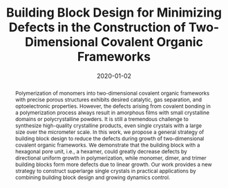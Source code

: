 ---
title: Building Block Design for Minimizing Defects in the Construction of Two-Dimensional Covalent Organic Frameworks
authors:
- 朱有亮
- Cui-Liu Fu
- Zhan-Wei Li
- Zhao-Yan Sun
date: '2020-01-02'
doi: 10.1021/acs.jpclett.9b03420
publish_types: ['期刊文章']
publication: The Journal of Physical Chemistry Letters
publication_short: J. Phys. Chem. Lett.
abstract: Polymerization of monomers into two-dimensional covalent  organic frameworks with precise porous structures exhibits desired  catalytic, gas separation, and optoelectronic properties. However, the  defects arising from covalent bonding in a polymerization process always  result in amorphous films with small crystalline domains or  polycrystalline powders. It is still a tremendous challenge to  synthesize high-quality crystalline products, even single crystals with a  large size over the micrometer scale. In this work, we propose a  general strategy of building block design to reduce the defects during  growth of two-dimensional covalent organic frameworks. We demonstrate  that the building block with a hexagonal pore unit, i.e., a hexamer,  could greatly decrease defects by directional uniform growth in  polymerization, while monomer, dimer, and trimer building blocks form  more defects due to linear growth. Our work provides a new strategy to  construct superlarge single crystals in practical applications by  combining building block design and growing dynamics control.
url_pdf: https://doi.org/10.1021/acs.jpclett.9b03420
---